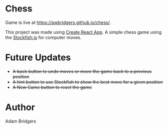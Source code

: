 # Chess
Game is live at https://awbridgers.github.io/chess/.

This project was made using [Create React App](https://github.com/facebookincubator/create-react-app).
A simple chess game using the [Stockfish.js](https://github.com/nmrugg/stockfish.js) for computer moves.
# Future Updates
* ~~A back button to undo moves or move the game back to a previous position~~
* ~~A hint button to use Stockfish to show the best move for a given position~~
* ~~A New Game button to reset the game~~
# Author
Adam Bridgers
